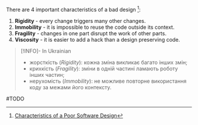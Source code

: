 There are 4 important characteristics of a bad design [^1]:
1. **Rigidity** - every change triggers many other changes.
2. **Immobility** - it is impossible to reuse the code outside its context.
3. **Fragility** - changes in one part disrupt the work of other parts.
4. **Viscosity** - it is easier to add a hack than a design preserving code.

> [!INFO]- In Ukrainian
> - жорсткість (_Rigidity_): кожна зміна викликає багато інших змін;
> - крихкість (_Fragility_): зміни в одній частині ламають роботу інших частин;
> - нерухомість (_Immobility_): не можливе повторне використання коду за межами його контексту.

#TODO 


[^1]: [Characteristics of a Poor Software Design](https://medium.com/globant/characteristics-of-a-poor-software-design-de71e7b7a73c)
